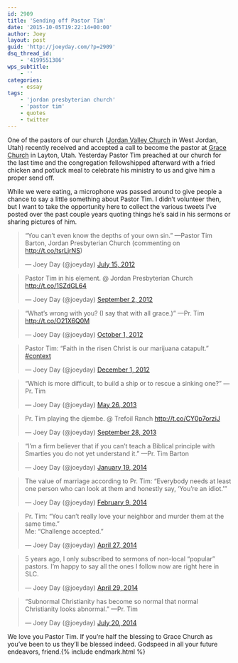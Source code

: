 ```yaml
---
id: 2909
title: 'Sending off Pastor Tim'
date: '2015-10-05T19:22:14+00:00'
author: Joey
layout: post
guid: 'http://joeyday.com/?p=2909'
dsq_thread_id:
    - '4199551386'
wps_subtitle:
    - ''
categories:
    - essay
tags:
    - 'jordan presbyterian church'
    - 'pastor tim'
    - quotes
    - twitter
---
```


One of the pastors of our church ([Jordan Valley Church](http://jordanvalleychurch.org/) in West Jordan, Utah) recently received and accepted a call to become the pastor at [Grace Church](http://graceutah.org) in Layton, Utah. Yesterday Pastor Tim preached at our church for the last time and the congregation fellowshipped afterward with a fried chicken and potluck meal to celebrate his ministry to us and give him a proper send off.

While we were eating, a microphone was passed around to give people a chance to say a little something about Pastor Tim. I didn’t volunteer then, but I want to take the opportunity here to collect the various tweets I’ve posted over the past couple years quoting things he’s said in his sermons or sharing pictures of him.

> “You can’t even know the depths of your own sin.” —Pastor Tim Barton, Jordan Presbyterian Church (commenting on <http://t.co/tsrLjrNS>)
> 
> — Joey Day (@joeyday) [July 15, 2012](https://twitter.com/joeyday/status/224544338305236992)

<script async="" charset="utf-8" src="//platform.twitter.com/widgets.js"></script>

> Pastor Tim in his element. @ Jordan Presbyterian Church <http://t.co/1SZdGL64>
> 
> — Joey Day (@joeyday) [September 2, 2012](https://twitter.com/joeyday/status/242297826544078848)

 <script async="" charset="utf-8" src="//platform.twitter.com/widgets.js"></script>

> “What’s wrong with you? (I say that with all grace.)” —Pr. Tim <http://t.co/O21X6Q0M>
> 
> — Joey Day (@joeyday) [October 1, 2012](https://twitter.com/joeyday/status/252783758074339328)

<script async="" charset="utf-8" src="//platform.twitter.com/widgets.js"></script>

> Pastor Tim: “Faith in the risen Christ is our marijuana catapult.” [\#context](https://twitter.com/hashtag/context?src=hash)
> 
> — Joey Day (@joeyday) [December 1, 2012](https://twitter.com/joeyday/status/275021698682728450)

 <script async="" charset="utf-8" src="//platform.twitter.com/widgets.js"></script>

> “Which is more difficult, to build a ship or to rescue a sinking one?” —Pr. Tim
> 
> — Joey Day (@joeyday) [May 26, 2013](https://twitter.com/joeyday/status/338697105923272704)

<script async="" charset="utf-8" src="//platform.twitter.com/widgets.js"></script>

> Pr. Tim playing the djembe. @ Trefoil Ranch <http://t.co/CY0p7orziJ>
> 
> — Joey Day (@joeyday) [September 28, 2013](https://twitter.com/joeyday/status/383980788804775936)

 <script async="" charset="utf-8" src="//platform.twitter.com/widgets.js"></script>

> “I’m a firm believer that if you can’t teach a Biblical principle with Smarties you do not yet understand it.” —Pr. Tim Barton
> 
> — Joey Day (@joeyday) [January 19, 2014](https://twitter.com/joeyday/status/424952618641682432)

<script async="" charset="utf-8" src="//platform.twitter.com/widgets.js"></script>

> The value of marriage according to Pr. Tim: “Everybody needs at least one person who can look at them and honestly say, ‘You’re an idiot.’”
> 
> — Joey Day (@joeyday) [February 9, 2014](https://twitter.com/joeyday/status/432568145027403776)

 <script async="" charset="utf-8" src="//platform.twitter.com/widgets.js"></script>

> Pr. Tim: “You can’t really love your neighbor and murder them at the same time.”  
> Me: “Challenge accepted.”
> 
> — Joey Day (@joeyday) [April 27, 2014](https://twitter.com/joeyday/status/460470584611065857)

<script async="" charset="utf-8" src="//platform.twitter.com/widgets.js"></script>

> 5 years ago, I only subscribed to sermons of non-local “popular” pastors. I’m happy to say all the ones I follow now are right here in SLC.
> 
> — Joey Day (@joeyday) [April 29, 2014](https://twitter.com/joeyday/status/461158259089342464)

 <script async="" charset="utf-8" src="//platform.twitter.com/widgets.js"></script>

> “Subnormal Christianity has become so normal that normal Christianity looks abnormal.” —Pr. Tim
> 
> — Joey Day (@joeyday) [July 20, 2014](https://twitter.com/joeyday/status/490901302994419712)

<script async="" charset="utf-8" src="//platform.twitter.com/widgets.js"></script>

We love you Pastor Tim. If you’re half the blessing to Grace Church as you’ve been to us they’ll be blessed indeed. Godspeed in all your future endeavors, friend.{% include endmark.html %}